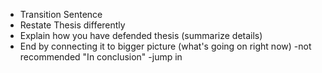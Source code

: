 - Transition Sentence
- Restate Thesis differently
- Explain how you have defended thesis (summarize details)
- End by connecting it to bigger picture (what's going on right now)
-not recommended "In conclusion"
-jump in 

